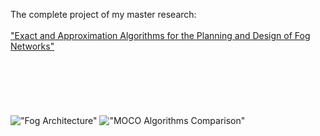The complete project of my master research:
<br><br>
["Exact and Approximation Algorithms for the Planning and Design of Fog Networks"](https://curve.carleton.ca/fdc7cc58-4e3c-4945-9fa5-9d631edcd227)
<br><br><br><br><br><br><br>
!["Fog Architecture"](https://user-images.githubusercontent.com/3119721/40587520-ff0a7574-619d-11e8-8825-9081f1cf36ef.png)
!["MOCO Algorithms Comparison"](https://user-images.githubusercontent.com/3119721/40587566-dd9e90a4-619e-11e8-9d6f-482bcc17adca.png)
